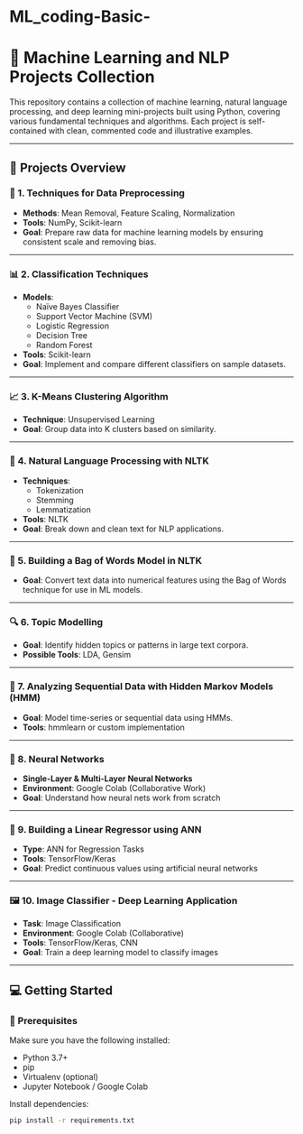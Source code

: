 # ML_coding-Basic-
 # 🧠 Machine Learning and NLP Projects Collection

This repository contains a collection of machine learning, natural language processing, and deep learning mini-projects built using Python, covering various fundamental techniques and algorithms. Each project is self-contained with clean, commented code and illustrative examples.

---

## 📁 Projects Overview

### 🔧 1. Techniques for Data Preprocessing
- **Methods**: Mean Removal, Feature Scaling, Normalization
- **Tools**: NumPy, Scikit-learn
- **Goal**: Prepare raw data for machine learning models by ensuring consistent scale and removing bias.

---

### 📊 2. Classification Techniques
- **Models**: 
  - Naïve Bayes Classifier
  - Support Vector Machine (SVM)
  - Logistic Regression
  - Decision Tree
  - Random Forest
- **Tools**: Scikit-learn
- **Goal**: Implement and compare different classifiers on sample datasets.

---

### 📈 3. K-Means Clustering Algorithm
- **Technique**: Unsupervised Learning
- **Goal**: Group data into K clusters based on similarity.

---

### 🧾 4. Natural Language Processing with NLTK
- **Techniques**:
  - Tokenization
  - Stemming
  - Lemmatization
- **Tools**: NLTK
- **Goal**: Break down and clean text for NLP applications.

---

### 🧰 5. Building a Bag of Words Model in NLTK
- **Goal**: Convert text data into numerical features using the Bag of Words technique for use in ML models.

---

### 🔍 6. Topic Modelling
- **Goal**: Identify hidden topics or patterns in large text corpora.
- **Possible Tools**: LDA, Gensim

---

### 🔁 7. Analyzing Sequential Data with Hidden Markov Models (HMM)
- **Goal**: Model time-series or sequential data using HMMs.
- **Tools**: hmmlearn or custom implementation

---

### 🧠 8. Neural Networks
- **Single-Layer & Multi-Layer Neural Networks**
- **Environment**: Google Colab (Collaborative Work)
- **Goal**: Understand how neural nets work from scratch

---

### 🧮 9. Building a Linear Regressor using ANN
- **Type**: ANN for Regression Tasks
- **Tools**: TensorFlow/Keras
- **Goal**: Predict continuous values using artificial neural networks

---

### 🖼️ 10. Image Classifier - Deep Learning Application
- **Task**: Image Classification
- **Environment**: Google Colab (Collaborative)
- **Tools**: TensorFlow/Keras, CNN
- **Goal**: Train a deep learning model to classify images

---

## 💻 Getting Started

### 🔨 Prerequisites
Make sure you have the following installed:
- Python 3.7+
- pip
- Virtualenv (optional)
- Jupyter Notebook / Google Colab

Install dependencies:
```bash
pip install -r requirements.txt
